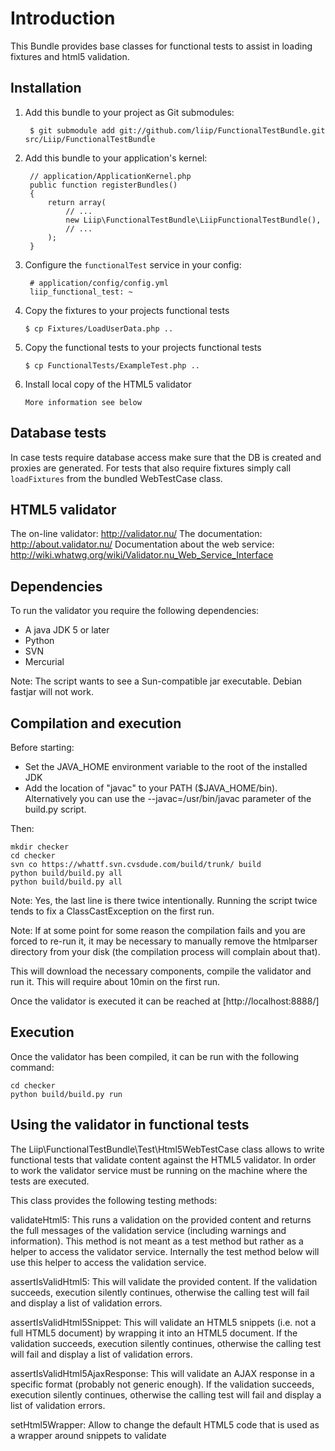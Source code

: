 Introduction
============

This Bundle provides base classes for functional tests to assist in loading fixtures and html5 validation.

Installation
------------

  1. Add this bundle to your project as Git submodules:

          $ git submodule add git://github.com/liip/FunctionalTestBundle.git src/Liip/FunctionalTestBundle

  2. Add this bundle to your application's kernel:

          // application/ApplicationKernel.php
          public function registerBundles()
          {
              return array(
                  // ...
                  new Liip\FunctionalTestBundle\LiipFunctionalTestBundle(),
                  // ...
              );
          }

  3. Configure the `functionalTest` service in your config:

          # application/config/config.yml
          liip_functional_test: ~

  4. Copy the fixtures to your projects functional tests

         $ cp Fixtures/LoadUserData.php ..

  5. Copy the functional tests to your projects functional tests

         $ cp FunctionalTests/ExampleTest.php ..

  6. Install local copy of the HTML5 validator

         More information see below

Database tests
--------------

In case tests require database access make sure that the DB is created and proxies are generated.
For tests that also require fixtures simply call ``loadFixtures`` from the bundled WebTestCase class.

HTML5 validator
---------------

The on-line validator: http://validator.nu/
The documentation: http://about.validator.nu/
Documentation about the web service: http://wiki.whatwg.org/wiki/Validator.nu_Web_Service_Interface

Dependencies
------------

To run the validator you require the following dependencies:
* A java JDK 5 or later
* Python
* SVN
* Mercurial

Note: The script wants to see a Sun-compatible jar executable. Debian fastjar will not work.

Compilation and execution
-------------------------

Before starting:
* Set the JAVA_HOME environment variable to the root of the installed JDK
* Add the location of "javac" to your PATH ($JAVA_HOME/bin). Alternatively you can use the --javac=/usr/bin/javac parameter of the build.py script.

Then:

    mkdir checker
    cd checker
    svn co https://whattf.svn.cvsdude.com/build/trunk/ build
    python build/build.py all
    python build/build.py all

Note: Yes, the last line is there twice intentionally. Running the script twice tends to fix a ClassCastException on the first run.

Note: If at some point for some reason the compilation fails and you are forced to re-run it, it may be necessary to manually remove the htmlparser directory from your disk (the compilation process will complain about that).

This will download the necessary components, compile the validator and run it. This will require about 10min on the first run.

Once the validator is executed it can be reached at [http://localhost:8888/]

Execution
---------

Once the validator has been compiled, it can be run with the following command:

    cd checker
    python build/build.py run

Using the validator in functional tests
---------------------------------------

The Liip\FunctionalTestBundle\Test\Html5WebTestCase class allows to write functional tests that validate content
against the HTML5 validator. In order to work the validator service must be running on the machine where the tests are executed.

This class provides the following testing methods:

validateHtml5:
This runs a validation on the provided content and returns the full messages of the validation service
(including warnings and information). This method is not meant as a test method but rather as a helper to access the
validator service. Internally the test method below will use this helper to access the validation service.

assertIsValidHtml5:
This will validate the provided content. If the validation succeeds, execution silently continues, otherwise the
calling test will fail and display a list of validation errors.

assertIsValidHtml5Snippet:
This will validate an HTML5 snippets (i.e. not a full HTML5 document) by wrapping it into an HTML5 document. If the
validation succeeds, execution silently continues, otherwise the calling test will fail and display a list of
validation errors.

assertIsValidHtml5AjaxResponse:
This will validate an AJAX response in a specific format (probably not generic enough). If the validation succeeds, execution silently continues, otherwise the calling test will fail and display a list of validation errors.

setHtml5Wrapper:
Allow to change the default HTML5 code that is used as a wrapper around snippets to validate
